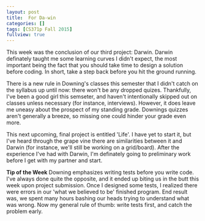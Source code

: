 ```yaml
---
layout: post
title:  For Da-win
categories: []
tags: [CS371p Fall 2015]
fullview: true
---
```


This week was the conclusion of our third project: Darwin. Darwin definately taught me some learning curves I didn't expect, the most important being the fact that you should take time to design a solution before coding. In short, take a step back before you hit the ground running.

There is a new rule in Downing's classes this semester that I didn't catch on the syllabus up until now: there won't be any dropped quizes. Thankfully, I've been a good girl this semseter, and haven't intentionally skipped out on classes unless necessary (for instance, interviews). However, it does leave me uneasy about the prospect of my standing grade. Downings quizzes aren't generally a breeze, so missing one could hinder your grade even more.

This next upcoming, final project is entitled 'Life'. I have yet to start it, but I've heard through the grape vine there are similarities between it and Darwin (for instance, we'll still be working on a grid/board). After the experience I've had with Darwin, I'm definately going to preliminary work before I get with my partner and start.

**Tip of the Week**
Downing emphasizes writing tests before you write code. I've always done quite the opposite, and it ended up biting us in the butt this week upon project submission. Once I designed some tests, I realized there were errors in our 'what we believed to be' finished program. End result was, we spent many hours bashing our heads trying to understand what was wrong. Now my general rule of thumb: write tests first, and catch the problem early.
